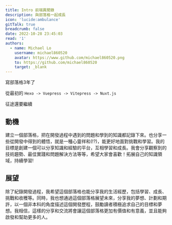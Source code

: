 ```yaml
---
title: Intro 前端異聞錄
description: 與部落格一起成長
icon: 'lucide:ambulance'
gitTalk: true
breadcrumb: false
date: 2022-10-28 23:45:03
read: '1'
authors:
  - name: Michael Lo
    username: michael860520
    avatar: https://www.github.com/michael860520.png
    to: https://github.com/michael860520
    target: _blank
---
```


寫部落格3年了

從最初的 `Hexo -> Vuepress -> Vitepress -> Nuxt.js`

征途還要繼續

## 動機

建立一個部落格，把在開發過程中遇到的問題和學到的知識都記錄下來。也分享一些從開發中得到的體悟，就是一種心靈祥和(!?)，能更好地面對挑戰和學習。我的目標是創建一個可以分享知識和經驗的平台，互相學習和成長。我會分享觀察到的技術趨勢、最佳實踐和問題解決方法等等，希望大家會喜歡！拓展自己的知識領域，持續學習!

## 展望

除了紀錄開發過程，我希望這個部落格也能分享我的生活經歷，包括學習、成長、挑戰和收穫等。同時，我也想通過這個部落格展望未來，分享我的夢想、計劃和期許，以一個非本科的角度描述這個開發歷程，鼓勵讀者積極追求自己的目標和夢想。我相信，這樣的分享和交流將會讓這個部落格更加有價值和有意義，並且能夠啟發和幫助更多的人。
